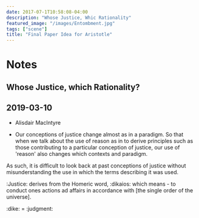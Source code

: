 ```yaml
---
date: 2017-07-1T10:58:08-04:00
description: "Whose Justice, Whic Rationality"
featured_image: "/images/Entombment.jpg"
tags: ["scene"]
title: "Final Paper Idea for Aristotle"
---
```


# Notes

## Whose Justice, which Rationality?

## 2019-03-10

* Alisdair MacIntyre

* Our conceptions of justice change almost as in a paradigm. So that when we talk about the use of reason as in to derive principles such as those contributing to a particular conception of justice, our use of 'reason' also changes which contexts and paradigm.

As such, it is difficult to look back at past conceptions of justice without misunderstanding the use in which the terms describing it was used. 

:Justice: derives from the Homeric word, :dikaios: which means - to conduct ones actions ad affairs in accordance with [the single order of the universe]. 

:dike: = :judgment:



